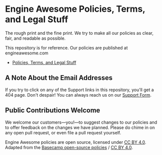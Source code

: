 # Engine Awesome Policies, Terms, and Legal Stuff

The rough print and the fine print. We try to make all our policies as clear, fair, and readable as possible.

This repository is for reference. Our policies are published at engineawesome.com

* [Policies, Terms, and Legal Stuff](https://engineawesome.com/about/policies/)

## A Note About the Email Addresses

If you try to click on any of the Support links in this repository, you'll get a 404 page. Don't despair! You can always reach us on our [Support Form](https://engineawesome.com/support/).

## Public Contributions Welcome

We welcome our customers—you!—to suggest changes to our policies and to offer feedback on the changes we have planned. Please do chime in on any open pull request, or even file a pull request yourself.


Engine Awesome policies are open source, licensed under [CC BY 4.0](https://creativecommons.org/licenses/by/4.0/). Adapted from the [Basecamp open-source policies](https://github.com/basecamp/policies) / [CC BY 4.0](https://creativecommons.org/licenses/by/4.0/).
